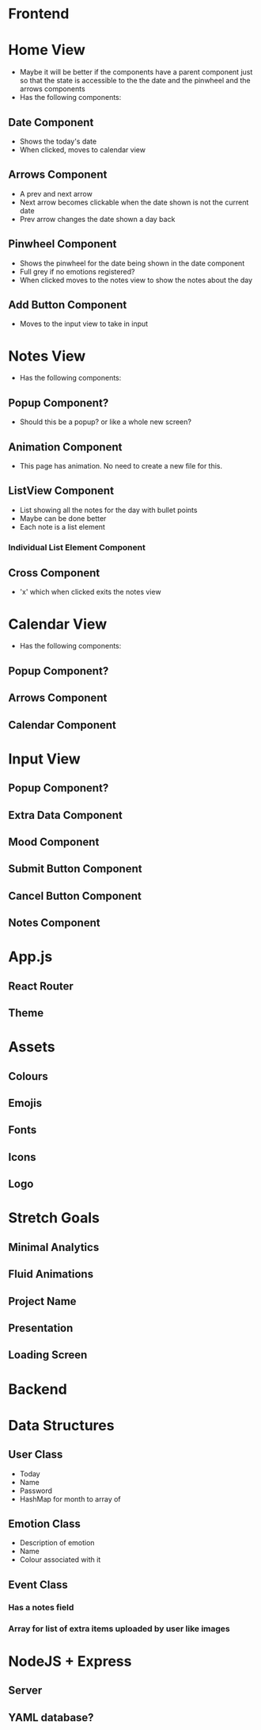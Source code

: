 # Frontend

# Home View
- Maybe it will be better if the components have a parent component just so that the state is accessible to the the date and the pinwheel and the arrows components
- Has the following components:
## Date Component
- Shows the today's date
- When clicked, moves to calendar view
## Arrows Component
- A prev and next arrow
- Next arrow becomes clickable when the date shown is not the current date
- Prev arrow changes the date shown a day back
## Pinwheel Component
- Shows the pinwheel for the date being shown in the date component
- Full grey if no emotions registered?
- When clicked moves to the notes view to show the notes about the day
## Add Button Component
- Moves to the input view to take in input
<!-- ## Settings Menu Component -->

# Notes View
- Has the following components:
## Popup Component?
- Should this be a popup? or like a whole new screen?
## Animation Component
 - This page has animation. No need to create a new file for this.
## ListView Component
 - List showing all the notes for the day with bullet points
 - Maybe can be done better
 - Each note is a list element
### Individual List Element Component
## Cross Component
 - 'x' which when clicked exits the notes view

# Calendar View
- Has the following components:
## Popup Component?
## Arrows Component
## Calendar Component

# Input View
## Popup Component?
## Extra Data Component
## Mood Component
## Submit Button Component
## Cancel Button Component
## Notes Component

# App.js
## React Router
## Theme

# Assets
## Colours
## Emojis
## Fonts
## Icons
## Logo

# Stretch Goals
## Minimal Analytics
## Fluid Animations
## Project Name
## Presentation
## Loading Screen

# Backend

# Data Structures
## User Class
- Today 
- Name
- Password
- HashMap for month to array of 

## Emotion Class
- Description of emotion
- Name
- Colour associated with it 

## Event Class
### Has a notes field
### Array for list of extra items uploaded by user like images
### 

# NodeJS + Express
## Server
## YAML database?
